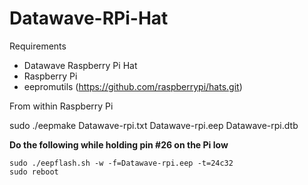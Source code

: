 # Datawave-RPi-Hat

Requirements
- Datawave Raspberry Pi Hat
- Raspberry Pi
- eepromutils (https://github.com/raspberrypi/hats.git)

From within Raspberry Pi

sudo ./eepmake Datawave-rpi.txt Datawave-rpi.eep Datawave-rpi.dtb

**Do the following while holding pin #26 on the Pi low**
```Code
sudo ./eepflash.sh -w -f=Datawave-rpi.eep -t=24c32
sudo reboot
```
